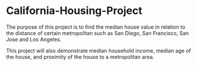 # California-Housing-Project

The purpose of this project is to find the median house value in relation to the distance of certain metropolitan such as San Diego, San Francisco, San Jose and Los Angeles.

This project will also demonstrate median household income, median age of the house, and proximity of the house to a metropolitan area.
